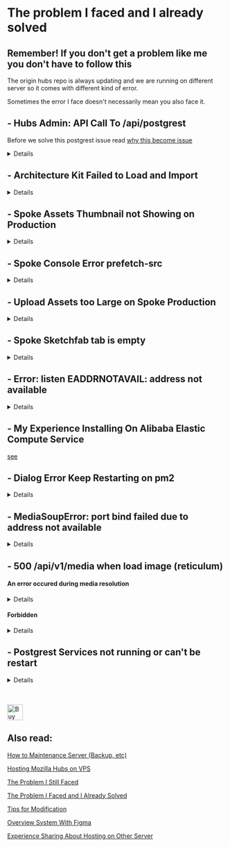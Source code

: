 # The problem I faced and I already solved

## Remember! If you don't get a problem like me you don't have to follow this

The origin hubs repo is always updating and we are running on different server so it comes with different kind of error.

Sometimes the error I face doesn't necessarily mean you also face it.

## - Hubs Admin: API Call To /api/postgrest

Before we solve this postgrest issue read [why this become issue](https://github.com/albirrkarim/mozilla-hubs-installation-detailed/blob/main/PROBLEM_UNSOLVED.md#1-502-server-communication-error-in-hubs-admin-like-this-issue)

<details>

```elixir

scope "/api/postgrest" do
   pipe_through([:secure_headers, :auth_required, :admin_required, :proxy_api])
   forward("/", RetWeb.Plugs.PostgrestProxy)
end

```

### What is port 3000?

Thanks to the contributor that give me a clue about the port 3000

its a [PostgREST](https://postgrest.org/en/stable/index.html)

Thanks to daniel, Give me info about [Running PostgREST locally](https://github.com/mozilla/hubs-ops/wiki/Running-PostgREST-locally)

![hubs admin panel work](/docs_img/admin_panel_work.png)

If you want to see the implementation of postgrest on this hubs see:

[Run postgrest with hubs on local](https://github.com/albirrkarim/mozilla-hubs-installation-detailed#45-run-postgrest-server)

[Run hubs admin as a static file so it can access postgress on local](https://github.com/albirrkarim/mozilla-hubs-installation-detailed#46-run-hubs-admin)

Then...

[Run postgrest on server](https://github.com/albirrkarim/mozilla-hubs-installation-detailed/blob/main/VPS_FOR_HUBS.md#63-run-postgrest-server)


</details>

## - Architecture Kit Failed to Load and Import

<details>
This problem is related to number 1 above. We don't need `CORS_PROXY_SERVER` so set it with an empty string

![env spoke](/docs_img/env_spoke.png)

and make condition like this picture bellow

![env spoke](/docs_img/env_spoke_1.png)
</details>

## - Spoke Assets Thumbnail not Showing on Production

<details>
First way:

Edit Api.js to bypass thumbnail resize service.

![env spoke](/docs_img/spoke_failed_3.png)

Second way:

In reticulum `config/dev.exs` append `https://nearspark-dev.reticulum.io` to `asset_hosts` if you won't self-host nearspark, that for csp rules setting.

```elixir

asset_hosts =
  "https://localhost:4000 https://localhost:8080 " <>
    "https://#{host}:4000 https://#{host}:8080 https://#{host}:3000 https://#{host}:8989 https://#{host}:9090 https://#{cors_proxy_host}:4000 " <>
    "https://assets-prod.reticulum.io https://asset-bundles-dev.reticulum.io https://asset-bundles-prod.reticulum.io https://hubs.local:5000 " <>
    "https://nearspark-dev.reticulum.io"
```

or you can directly edit `lib/ret_web/plugs/add_csp.ex`.

Self-hosted Nearspark(thumbnail server):

Nearspark [resizes preview images to 200x200 thumbnails](https://github.com/mozilla/Spoke/blob/9fe7af7e0b4eab5908d1ada17c06aab223c978ce/src/api/Api.js#L430) for some media source like Sketchfab.

The original NearSpark repository (https://github.com/MozillaReality/nearspark) is not compatible with Node.js version 16 (node-gyp problem) and has a bug related to base64 URL decode. To address these issues, Use a fork of the repository and added support for the `certs/` directory for HTTPS settings. You can find fork at https://github.com/XuHaoJun/nearspark

Clone, copy `certs/`, install dependencies, and start.

```shell

git clone https://github.com/XuHaoJun/nearspark.git
cp hubs/certs nearspark
cd nearspark
npm ci
node app.js
```

set environment variable `THUMBNAIL_SERVER="localhost:5000"` in Spoke.

</details>

## - Spoke Console Error prefetch-src

<details>
I got error like this

![Spoke console error](/docs_img/spoke_console_error.png)

Then add rule `prefetch-src` like this.

![Spoke console fix](/docs_img/spoke_console_fix.png)

</details>

## - Upload Assets too Large on Spoke Production

<details>
It because nginx

Open up the nginx configuration file

```
sudo nano /etc/nginx/nginx.conf
```

add this `client_max_body_size` to the http section

```
http {

    # other line...

    client_max_body_size 100M;
}
```

Then restart nginx

```
sudo systemctl restart nginx
```

for more detail see [this article](https://www.tecmint.com/limit-file-upload-size-in-nginx/)

</details>

## - Spoke Sketchfab tab is empty

<details>

To obtain a Sketchfab API key, go to (https://sketchfab.com/settings/password). Once you have obtained the API key,
you can set it in the `config/dev.exs` file of Reticulum as shown in the following:

```elixir

config :ret, Ret.MediaResolver,
  giphy_api_key: nil,
  deviantart_client_id: nil,
  deviantart_client_secret: nil,
  imgur_mashape_api_key: nil,
  imgur_client_id: nil,
  youtube_api_key: nil,
  sketchfab_api_key: "YOUR_API_KEY_HERE",
  ytdl_host: nil,
  photomnemonic_endpoint: "https://uvnsm9nzhe.execute-api.us-west-1.amazonaws.com/public"
```

If thumbnails not work, go to [Spoke Assets Thumbnail not Showing on Production](#spoke-assets-thumbnail-not-showing-on-production) section.

Sketchfab tab should work.

</details>

## - Error: listen EADDRNOTAVAIL: address not available

<details>
I install this project on server in china. alibaba elastic compute service

then i got that error when trying to run Spoke and hubs admin.

![address error](/docs_img/address_error.png)

just remove `process.env.HOST_IP ||` like picture above.

and leave `"0.0.0.0"`

thanks to [this](https://stackoverflow.com/questions/53955562/node-js-error-listen-eaddrnotavail-52-1122)

</details>

## - My Experience Installing On Alibaba Elastic Compute Service

[see](https://github.com/albirrkarim/mozilla-hubs-installation-detailed/blob/main/EXPERIENCE.md)

## - Dialog Error Keep Restarting on pm2

<details>
```
this._mediasoupRouter._transports.size
```

![dialog restart](/docs_img/dialog_restart.png)

</details>

## - MediaSoupError: port bind failed due to address not available

<details>

Change the prod command in `package.json`

it because `MEDIASOUP_LISTEN_IP`. set value with `0.0.0.0`

```
MEDIASOUP_LISTEN_IP=0.0.0.0 MEDIASOUP_ANNOUNCED_IP=123.xxx.xxx.xxx HTTPS_CERT_FULLCHAIN=/etc/letsencrypt/live/example.com/fullchain.pem HTTPS_CERT_PRIVKEY=/etc/letsencrypt/live/example.com/privkey.pem DOMAIN=example.com node index.js
```

</details>

## - 500 /api/v1/media when load image (reticulum)

#### An error occured during media resolution

<details>

I modify reticulum on `lib/ret_web/controllers/api/v1/media_controller.ex`

become this code

```elixir
# This is an error response that we have cached ourselves
  defp render_resolved_media_or_error(conn, {_status, :error}) do
    # DON'T THROW ERROR
    url = conn.params["media"]["url"]
    content_type = MIME.from_path(url)
    resolved_media = URI.parse(url) |> Ret.MediaResolver.resolved(%{expected_content_type: content_type})

    render_resolved_media(conn, resolved_media)
    # send_resp(conn, 500, "An error occured during media resolution")
  end
```

</details>

#### Forbidden

<details>

I modify reticulum on `/lib/ret/media_resolver.ex`

Become

```elixir
def resolve(%MediaResolverQuery{} = query, root_host) do
    # If we fall through all the known hosts above, we must validate the resolved ip for this host
    # to ensure that it is allowed.
    resolved_ip = HttpUtils.resolve_ip(query.url.host)
    case resolved_ip do
      nil ->
        :error

      resolved_ip ->
        if HttpUtils.internal_ip?(resolved_ip) do
          resolvedMedia = resolve_with_content_type(query)
          {:commit, resolvedMedia}

          # :forbidden
        else
          resolve_with_ytdl(query, root_host, query |> ytdl_format(root_host))
        end
    end
end
```

And add this code bellow it

```elixir
def resolve_with_content_type(%MediaResolverQuery{url: %URI{} = uri}) do
    content_type = MIME.from_path(uri.path)
    uri |> resolved(%{expected_content_type: content_type})
end
```

</details>

## - Postgrest Services not running or can't be restart

<details>
Im using apple silicone chip m1.

When running reticulum locally got this error.

```
[error] Postgrex.Protocol (#PID<0.651.0>) failed to connect: ** (DBConnection.ConnectionError) tcp connect (localhost:5432): connection refused - :econnrefused
```

i install postgres with brew, so we need to list all the brew services.

```
brew services list
```

then [see](https://stackoverflow.com/a/41804478)

For Apple Silicone Macs use `rm /opt/homebrew/var/postgres/postmaster.pid` as the brew folder is by default in a `/opt/homebrew` instead of `/usr/local`

then restart the postgres services with

```
brew services restart postgresql@14
```

</details>

<br>
<br>

<a href='https://ko-fi.com/Q5Q0BC92X' target='_blank'><img height='36' style='border:0px;height:36px;' src='https://cdn.ko-fi.com/cdn/kofi3.png?v=3' border='0' alt='Buy Me a Coffee at ko-fi.com' /></a>

## Also read:

[How to Maintenance Server (Backup, etc)](MAINTENANCE.md)

[Hosting Mozilla Hubs on VPS](VPS_FOR_HUBS.md)

[The Problem I Still Faced](PROBLEM_UNSOLVED.md)

[The Problem I Faced and I Already Solved](PROBLEM_SOLVED.md)

[Tips for Modification](HOW_TO_MODIFY.md)

[Overview System With Figma](https://www.figma.com/file/h92Je1ac9AtgrR5OHVv9DZ/Overview-Mozilla-Hubs-Project?node-id=0%3A1)

[Experience Sharing About Hosting on Other Server](EXPERIENCE.md)